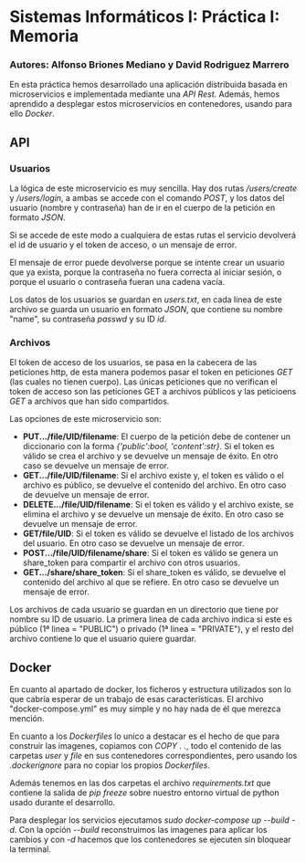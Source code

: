 # Sistemas Informáticos I: Práctica I: Memoria

### Autores: Alfonso Briones Mediano y David Rodriguez Marrero

En esta práctica hemos desarrollado una aplicación distribuida basada en microservicios e implementada mediante una *API Rest*.
Además, hemos aprendido a desplegar estos microservicios en contenedores, usando para ello *Docker*.


## API

### Usuarios

La lógica de este microservicio es muy sencilla. Hay dos rutas */users/create* y */users/login*, a ambas se accede con el comando *POST*, y los datos del usuario (nombre y contraseña) han de ir en el cuerpo de la petición en formato *JSON*. 

Si se accede de este modo a cualquiera de estas rutas el servicio devolverá el id de usuario y el token de acceso, o un mensaje de error.

El mensaje de error puede devolverse porque se intente crear un usuario que ya exista, porque la contraseña no fuera correcta al iniciar sesión, o porque el usuario o contraseña fueran una cadena vacía.

Los datos de los usuarios se guardan en *users.txt*, en cada linea de este archivo se guarda un usuario en formato *JSON*, que contiene su nombre "name", su contraseña *passwd* y su ID *id*.

### Archivos

El token de acceso de los usuarios, se pasa en la cabecera de las peticiones http, de esta manera podemos pasar el token en peticiones *GET* (las cuales no tienen cuerpo). Las únicas peticiones que no verifican el token de acceso son las peticiones GET a archivos públicos y las peticioens *GET* a archivos que han sido compartidos.

Las opciones de este microservicio son:
- **PUT.../file/UID/filename**: El cuerpo de la petición debe de contener un diccionario con la forma *{'public':bool, 'content':str}*. Si el token es válido se crea el archivo y se devuelve un mensaje de éxito. En otro caso se devuelve un mensaje de error.
- **GET.../file/UID/filename**: Si el archivo existe y, el token es válido o el archivo es público, se devuelve el contenido del archivo. En otro caso de devuelve un mensaje de error.
- **DELETE.../file/UID/filename**: Si el token es válido y el archivo existe, se elimina el archivo y se devuelve un mensaje de éxito. En otro caso se devuelve un mensaje de error.
- **GET/file/UID**: Si el token es válido se devuelve el listado de los archivos del usuario. En otro caso se devuelve un mensaje de error.
- **POST.../file/UID/filename/share**: Si el token es válido se genera un share_token para compartir el archivo con otros usuarios.
- **GET.../share/share_token**: Si el share_token es válido, se devuelve el contenido del archivo al que se refiere. En otro caso se devuelve un mensaje de error.


Los archivos de cada usuario se guardan en un directorio que tiene por nombre su ID de usuario. La primera linea de cada archivo indica si este es público (1ª linea = "PUBLIC") o privado (1ª linea = "PRIVATE"), y el resto del archivo contiene lo que el usuario quiere guardar.

## Docker

En cuanto al apartado de docker, los ficheros y estructura utilizados son lo que cabría esperar de un trabajo de esas características. El archivo "docker-compose.yml" es muy simple y no hay nada de él que merezca mención. 

En cuanto a los *Dockerfiles* lo unico a destacar es el hecho de que para construir las imagenes, copiamos con *COPY . .*, todo el contenido de las carpetas *user* y *file* en sus contenedores correspondientes, pero usando los *.dockerignore* para no copiar los propios *Dockerfiles*. 

Además tenemos en las dos carpetas el archivo *requirements.txt* que contiene la salida de *pip freeze* sobre nuestro entorno virtual de python usado durante el desarrollo.

Para desplegar los servicios ejecutamos *sudo docker-compose up --build -d*. Con la opción *--build* reconstruimos las imagenes para aplicar los cambios y con *-d* hacemos que los contenedores se ejecuten sin bloquear la terminal.
